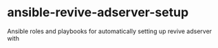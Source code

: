 # ansible-revive-adserver-setup
Ansible roles and playbooks for automatically setting up revive adserver with 
